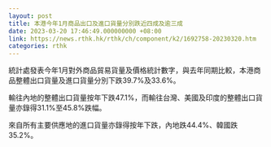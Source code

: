 ```yaml
---
layout: post
title: 本港今年1月商品出口及進口貨量分別跌近四成及逾三成
date: 2023-03-20 17:46:49.000000000 +08:00
link: https://news.rthk.hk/rthk/ch/component/k2/1692758-20230320.htm
categories: rthk
---
```


統計處發表今年1月對外商品貿易貨量及價格統計數字，與去年同期比較，本港商品整體出口貨量及進口貨量分別下跌39.7%及33.6%。
 
輸往內地的整體出口貨量按年下跌47.1%，而輸往台灣、美國及印度的整體出口貨量亦錄得31.1%至45.8%跌幅。

來自所有主要供應地的進口貨量亦錄得按年下跌，內地跌44.4%、韓國跌35.2%。

